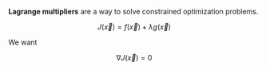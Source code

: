 **Lagrange multipliers** are a way to solve constrained optimization problems.


$$
J(\vec{x}) = f(\vec{x}) + \lambda g(\vec{x})
$$

We want

$$
\nabla J(\vec{x}) = 0
$$